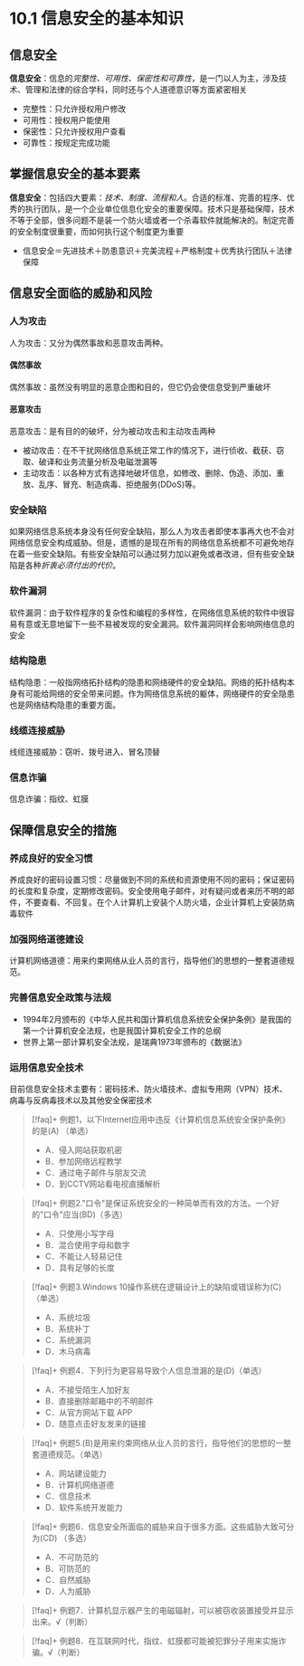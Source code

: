 # 10.1 信息安全的基本知识

## 信息安全
**信息安全**：信息的*完整性、可用性、保密性和可靠性*，是一门以人为主，涉及技术、管理和法律的综合学科，同时还与个人道德意识等方面紧密相关
- 完整性：只允许授权用户修改
- 可用性：授权用户能使用
- 保密性：只允许授权用户查看
- 可靠性：按规定完成功能

## 掌握信息安全的基本要素
**信息安全**：包括四大要素：*技术、制度、流程和人*。合适的标准、完善的程序、优秀的执行团队，是一个企业单位信息化安全的重要保障。技术只是基础保障，技术不等于全部，很多问题不是装一个防火墙或者一个杀毒软件就能解决的。制定完善的安全制度很重要，而如何执行这个制度更为重要
- 信息安全＝先进技术＋防患意识＋完美流程＋严格制度＋优秀执行团队＋法律保障

## 信息安全面临的威胁和风险
### 人为攻击
人为攻击：又分为偶然事故和恶意攻击两种。
#### 偶然事故
偶然事故：虽然没有明显的恶意企图和目的，但它仍会使信息受到严重破坏

#### 恶意攻击
恶意攻击：是有目的的破坏，分为被动攻击和主动攻击两种
- 被动攻击：在不干扰网络信息系统正常工作的情况下，进行侦收、截获、窃取、破译和业务流量分析及电磁泄漏等
- 主动攻击：以各种方式有选择地破坏信息，如修改、删除、伪造、添加、重放、乱序、冒充、制造病毒、拒绝服务(DDoS)等。

### 安全缺陷
如果网络信息系统本身没有任何安全缺陷，那么人为攻击者即使本事再大也不会对网络信息安全构成威胁。但是，遗憾的是现在所有的网络信息系统都不可避免地存在着一些安全缺陷。有些安全缺陷可以通过努力加以避免或者改进，但有些安全缺陷是各种*折衷必须付出的代价*。

### 软件漏洞
软件漏洞：由于软件程序的复杂性和编程的多样性，在网络信息系统的软件中很容易有意或无意地留下一些不易被发现的安全漏洞。软件漏洞同样会影响网络信息的安全

### 结构隐患

结构隐患：一般指网络拓扑结构的隐患和网络硬件的安全缺陷。网络的拓扑结构本身有可能给网络的安全带来问题。作为网络信息系统的躯体，网络硬件的安全隐患也是网络结构隐患的重要方面。

### 线缆连接威胁
线缆连接威胁：窃听、拨号进入、冒名顶替

### 信息诈骗
信息诈骗：指纹、虹膜

## 保障信息安全的措施
### 养成良好的安全习惯

养成良好的密码设置习惯：尽量做到不同的系统和资源使用不同的密码；保证密码的长度和复杂度，定期修改密码。安全使用电子邮件，对有疑问或者来历不明的邮件，不要查看、不回复。在个人计算机上安装个人防火墙，企业计算机上安装防病毒软件

### 加强网络道德建设
计算机网络道德：用来约束网络从业人员的言行，指导他们的思想的一整套道德规范。
### 完善信息安全政策与法规

- 1994年2月颁布的《中华人民共和国计算机信息系统安全保护条例》是我国的第一个计算机安全法规，也是我国计算机安全工作的总纲
- 世界上第一部计算机安全法规，是瑞典1973年颁布的《数据法》

### 运用信息安全技术
目前信息安全技术主要有：密码技术、防火墙技术、虚拟专用网（VPN）技术、病毒与反病毒技术以及其他安全保密技术

>[!faq]+ 例题1，以下Internet应用中违反《计算机信息系统安全保护条例》的是(A) （单选）
> - A．侵入网站获取机密
> - B．参加网络远程教学
> - C．通过电子邮件与朋友交流
> - D．到CCTV网站看电视直播解析

>[!faq]+ 例题2."口令"是保证系统安全的一种简单而有效的方法。一个好的"口令"应当(BD)（多选）
> - A．只使用小写字母
> - B．混合使用字母和数字
> - C．不能让人轻易记住
> - D．具有足够的长度

>[!faq]+ 例题3.Windows 10操作系统在逻辑设计上的缺陷或错误称为(C)（单选）
> - A．系统垃圾
> - B．系统补丁
> - C．系统漏洞
> - D．木马病毒

>[!faq]+ 例题4．下列行为更容易导致个人信息泄漏的是(D)（单选）
> - A．不接受陌生人加好友
> - B．直接删除邮箱中的不明邮件
> - C．从官方网站下载 APP
> - D．随意点击好友发来的链接

>[!faq]+ 例题5.(B)是用来约束网络从业人员的言行，指导他们的思想的一整套道德规范。（单选）
> - A．网站建设能力
> - B．计算机网络道德
> - C．信息技术
> - D．软件系统开发能力

>[!faq]+ 例题6．信息安全所面临的威胁来自于很多方面。这些威胁大致可分为(CD) （多选）
> - A．不可防范的
> - B．可防范的
> - C．自然威胁
> - D．人为威胁

>[!faq]+ 例题7．计算机显示器产生的电磁辐射，可以被窃收装置接受并显示出来。√（判断）

>[!faq]+ 例题8．在互联网时代，指纹、虹膜都可能被犯罪分子用来实施诈骗。√（判断）
